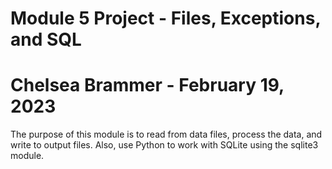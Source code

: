 # Module 5 Project - Files, Exceptions, and SQL
# Chelsea Brammer - February 19, 2023

The purpose of this module is to read from data files, process the data, and write to output files. Also, use Python to work with SQLite using the sqlite3 module.